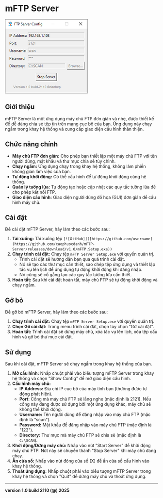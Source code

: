 # mFTP Server
![mFTP](app.png)
## Giới thiệu

mFTP Server là một ứng dụng máy chủ FTP đơn giản và nhẹ, được thiết kế để dễ dàng chia sẻ tệp tin trên mạng cục bộ của bạn. Ứng dụng này chạy ngầm trong khay hệ thống và cung cấp giao diện cấu hình thân thiện.

## Chức năng chính

-   **Máy chủ FTP đơn giản:** Cho phép bạn thiết lập một máy chủ FTP với tên người dùng, mật khẩu và thư mục chia sẻ tùy chỉnh.
-   **Chạy ngầm:** Ứng dụng chạy trong khay hệ thống, không làm phiền không gian làm việc của bạn.
-   **Tự động khởi động:** Có thể cấu hình để tự động khởi động cùng hệ thống.
-   **Quản lý tường lửa:** Tự động tạo hoặc cập nhật các quy tắc tường lửa để cho phép kết nối FTP.
-   **Giao diện cấu hình:** Giao diện người dùng đồ họa (GUI) đơn giản để cấu hình máy chủ.

## Cài đặt

Để cài đặt mFTP Server, hãy làm theo các bước sau:

1.  **Tải xuống:** Tải xuống tệp `[![GitHub]]([https://github.com/username](https://github.com/caophuocdanh/mFTP-Server/releases/download/v1.0/mFTP.Setup.exe))`
2.  **Chạy trình cài đặt:** Chạy tệp `mFTP Server Setup.exe` với quyền quản trị.
    *   Trình cài đặt sẽ hướng dẫn bạn qua quá trình cài đặt.
    *   Nó sẽ tạo các thư mục cần thiết, sao chép tệp ứng dụng và thiết lập tác vụ lên lịch để ứng dụng tự động khởi động khi đăng nhập.
    *   Nó cũng sẽ cố gắng tạo các quy tắc tường lửa cần thiết.
3.  **Hoàn tất:** Sau khi cài đặt hoàn tất, máy chủ FTP sẽ tự động khởi động và chạy ngầm.

## Gỡ bỏ

Để gỡ bỏ mFTP Server, hãy làm theo các bước sau:

1.  **Chạy trình cài đặt:** Chạy tệp `mFTP Server Setup.exe` với quyền quản trị.
2.  **Chọn Gỡ cài đặt:** Trong menu trình cài đặt, chọn tùy chọn "Gỡ cài đặt".
3.  **Hoàn tất:** Trình cài đặt sẽ dừng máy chủ, xóa tác vụ lên lịch, xóa tệp cấu hình và gỡ bỏ thư mục cài đặt.

## Sử dụng

Sau khi cài đặt, mFTP Server sẽ chạy ngầm trong khay hệ thống của bạn.

1.  **Mở cấu hình:** Nhấp chuột phải vào biểu tượng mFTP Server trong khay hệ thống và chọn "Show Config" để mở giao diện cấu hình.
2.  **Cấu hình máy chủ:**
    *   **IP Address:** Địa chỉ IP cục bộ của máy tính bạn (thường được tự động phát hiện).
    *   **Port:** Cổng mà máy chủ FTP sẽ lắng nghe (mặc định là 2121). Nếu cổng này đang được sử dụng bởi một ứng dụng khác, máy chủ sẽ không thể khởi động.
    *   **Username:** Tên người dùng để đăng nhập vào máy chủ FTP (mặc định là "scan").
    *   **Password:** Mật khẩu để đăng nhập vào máy chủ FTP (mặc định là "123").
    *   **Directory:** Thư mục mà máy chủ FTP sẽ chia sẻ (mặc định là `C:\SCAN`).
3.  **Khởi động/Dừng máy chủ:** Nhấp vào nút "Start Server" để khởi động máy chủ FTP. Nút này sẽ chuyển thành "Stop Server" khi máy chủ đang chạy.
4.  **Ẩn cửa sổ:** Nhấp vào nút đóng cửa sổ (X) để ẩn cửa sổ cấu hình vào khay hệ thống.
5.  **Thoát ứng dụng:** Nhấp chuột phải vào biểu tượng mFTP Server trong khay hệ thống và chọn "Quit" để dừng máy chủ và thoát ứng dụng.

---

**version 1.0 build 2110 (@) 2025**
